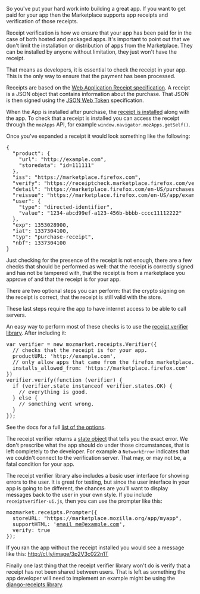 So you've put your hard work into building a great app. If you want to get paid for your app then the Marketplace supports app receipts and verification of those receipts.

Receipt verification is how we ensure that your app has been paid for in the case of both hosted and packaged apps. It's important to point out that we don't limit the installation or distribution of apps from the Marketplace. They can be installed by anyone without limitation, they just won't have the receipt.

That means as developers, it is essential to check the receipt in your app. This is the only way to ensure that the payment has been processed.

Receipts are based on the [Web Application Receipt specification](https://wiki.mozilla.org/Apps/WebApplicationReceipt). A receipt is a JSON object that contains information about the purchase. That JSON is then signed using the [JSON Web Token](http://tools.ietf.org/html/draft-ietf-jose-json-web-key) specification.

When the App is installed after purchase, the [receipt is installed](https://developer.mozilla.org/en-US/docs/Web/Apps/JavaScript_API) along with the app. To check that a receipt is installed you can access the receipt through the `mozApps` API, for example `window.navigator.mozApps.getSelf()`.

Once you've expanded a receipt it would look something like the following:

<pre>
{
  "product": {
    "url": "http://example.com",
    "storedata": "id=111111"
  },
  "iss": "https://marketplace.firefox.com",
  "verify": "https://receiptcheck.marketplace.firefox.com/verify/111111", // The verify URL
  "detail": "https://marketplace.firefox.com/en-US/purchases/111111",
  "reissue": "https://marketplace.firefox.com/en-US/app/example/purchase/reissue",
  "user": {
    "type": "directed-identifier",
    "value": "1234-abcd99ef-a123-456b-bbbb-cccc11112222"
  },
  "exp": 1353028900,
  "iat": 1337304100,
  "typ": "purchase-receipt",
  "nbf": 1337304100
}</pre>

Just checking for the presence of the receipt is not enough, there are a few checks that should be performed as well: that the receipt is correctly signed and has not be tampered with, that the receipt is from a marketplace you approve of and that the receipt is for your app.

There are two optional steps you can perform: that the crypto signing on the receipt is correct, that the receipt is still valid with the store.

These last steps require the app to have internet access to be able to call servers.

An easy way to perform most of these checks is to use the [receipt verifier library](https://github.com/mozilla/receiptverifier). After including it:

<pre>
var verifier = new mozmarket.receipts.Verifier({
  // checks that the receipt is for your app.
  productURL: 'http://example.com',
  // only allow apps that came from the firefox marketplace.
  installs_allowed_from: 'https://marketplace.firefox.com'
})
verifier.verify(function (verifier) {
  if (verifier.state instanceof verifier.states.OK) {
    // everything is good.
  } else {
    // something went wrong.
  }
});
</pre>

See the docs for a full [list of the options](https://github.com/mozilla/receiptverifier#options).

The receipt verifier returns a [state object](https://github.com/mozilla/receiptverifier#states-and-errors) that tells you the exact error. We don't prescribe what the app should do under those circumstances, that is left completely to the developer. For example a ``NetworkError`` indicates that we couldn't connect to the verification server. That may, or may not be, a fatal condition for your app.

The receipt verifier library also includes a basic user interface for showing errors to the user. It is great for testing, but since the user interface in your app is going to be different, the chances are you'll want to display messages back to the user in your own style. If you include ``receiptverifier-ui.js``, then you can use the prompter like this:

<pre>
mozmarket.receipts.Prompter({
  storeURL: "https://marketplace.mozilla.org/app/myapp",
  supportHTML: '<a href="mailto:me@example.com">email me@example.com</a>',
  verify: true
});
</pre>

If you ran the app without the receipt installed you would see a message like this: http://cl.ly/image/3p2V3c022n1T

Finally one last thing that the receipt verifier library won't do is verify that a receipt has not been shared between users. That is left as something the app developer will need to implement an example might be using the [django-receipts library](https://github.com/andymckay/django-receipts).

